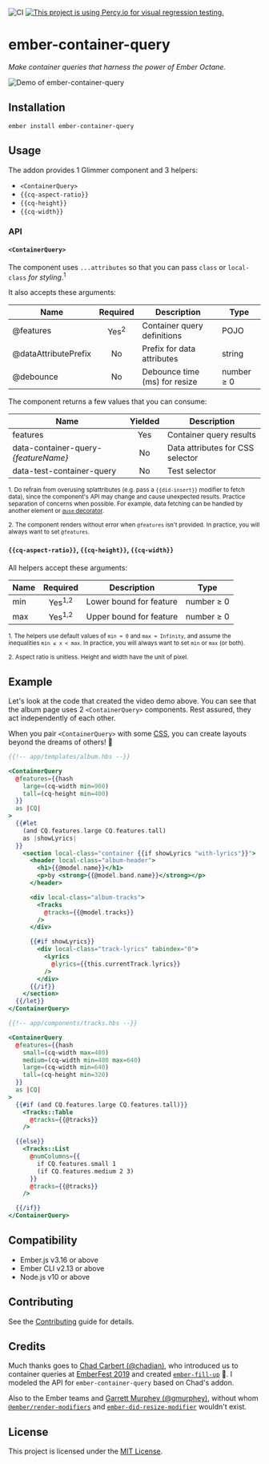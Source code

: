![CI](https://github.com/ijlee2/ember-container-query/workflows/CI/badge.svg)
[![This project is using Percy.io for visual regression testing.](https://percy.io/static/images/percy-badge.svg)](https://percy.io/Isaac/ember-container-query)

ember-container-query
==============================================================================

_Make container queries that harness the power of Ember Octane._

![Demo of ember-container-query](https://user-images.githubusercontent.com/16869656/82177207-72699c00-989e-11ea-9cb6-2e388c5e98c0.gif)


Installation
------------------------------------------------------------------------------

```
ember install ember-container-query
```


Usage
------------------------------------------------------------------------------

The addon provides 1 Glimmer component and 3 helpers:

- `<ContainerQuery>`
- `{{cq-aspect-ratio}}`
- `{{cq-height}}`
- `{{cq-width}}`


### API

#### `<ContainerQuery>`

The component uses `...attributes` so that you can pass `class` or `local-class` _for styling_.<sup>1</sup>

It also accepts these arguments:

| Name | Required | Description | Type |
|--|:--:|--|--|
| @features | Yes<sup>2</sup> | Container query definitions | POJO |
| @dataAttributePrefix | No | Prefix for data attributes | string |
| @debounce | No | Debounce time (ms) for resize | number ≥ 0 |

The component returns a few values that you can consume:

| Name | Yielded | Description |
|--|:--:|--|
| features | Yes | Container query results |
| data-container-query-_{featureName}_ | No | Data attributes for CSS selector |
| data-test-container-query | No | Test selector |

<sup>1. Do refrain from overusing splattributes (e.g. pass a `{{did-insert}}` modifier to fetch data), since the component's API may change and cause unexpected results. Practice separation of concerns when possible. For example, data fetching can be handled by another element or [`@use` decorator](https://github.com/emberjs/rfcs/blob/use-and-resources/text/0567-use-and-resources.md).</sup>

<sup>2. The component renders without error when `@features` isn't provided. In practice, you will always want to set `@features`.</sup>


#### `{{cq-aspect-ratio}}`, `{{cq-height}}`,  `{{cq-width}}`

All helpers accept these arguments:

| Name | Required | Description | Type |
|--|:--:|--|--|
| min | Yes<sup>1,2</sup> | Lower bound for feature | number ≥ 0 |
| max | Yes<sup>1,2</sup> | Upper bound for feature | number ≥ 0 |

<sup>1. The helpers use default values of `min = 0` and `max = Infinity`, and assume the inequalities `min ≤ x < max`. In practice, you will always want to set `min` or `max` (or both).</sup>

<sup>2. Aspect ratio is unitless. Height and width have the unit of pixel.</sup>


Example
------------------------------------------------------------------------------

Let's look at the code that created the video demo above. You can see that the album page uses 2 `<ContainerQuery>` components. Rest assured, they act independently of each other.

When you pair `<ContainerQuery>` with some [CSS](https://github.com/salsify/ember-css-modules), you can create layouts beyond the dreams of others! 🙌

```handlebars
{{!-- app/templates/album.hbs --}}

<ContainerQuery
  @features={{hash
    large=(cq-width min=960)
    tall=(cq-height min=400)
  }}
  as |CQ|
>
  {{#let
    (and CQ.features.large CQ.features.tall)
    as |showLyrics|
  }}
    <section local-class="container {{if showLyrics "with-lyrics"}}">
      <header local-class="album-header">
        <h1>{{@model.name}}</h1>
        <p>by <strong>{{@model.band.name}}</strong></p>
      </header>

      <div local-class="album-tracks">
        <Tracks
          @tracks={{@model.tracks}}
        />
      </div>

      {{#if showLyrics}}
        <div local-class="track-lyrics" tabindex="0">
          <Lyrics
            @lyrics={{this.currentTrack.lyrics}}
          />
        </div>
      {{/if}}
    </section>
  {{/let}}
</ContainerQuery>
```

```handlebars
{{!-- app/components/tracks.hbs --}}

<ContainerQuery
  @features={{hash
    small=(cq-width max=480)
    medium=(cq-width min=480 max=640)
    large=(cq-width min=640)
    tall=(cq-height min=320)
  }}
  as |CQ|
>
  {{#if (and CQ.features.large CQ.features.tall)}}
    <Tracks::Table
      @tracks={{@tracks}}
    />

  {{else}}
    <Tracks::List
      @numColumns={{
        if CQ.features.small 1
        (if CQ.features.medium 2 3)
      }}
      @tracks={{@tracks}}
    />

  {{/if}}
</ContainerQuery>
```


Compatibility
------------------------------------------------------------------------------

* Ember.js v3.16 or above
* Ember CLI v2.13 or above
* Node.js v10 or above


Contributing
------------------------------------------------------------------------------

See the [Contributing](CONTRIBUTING.md) guide for details.


Credits
------------------------------------------------------------------------------

Much thanks goes to [Chad Carbert (@chadian)](https://github.com/chadian), who introduced us to container queries at [EmberFest 2019](https://www.youtube.com/watch?v=RIdjk9_RSBY) and created [`ember-fill-up`](https://github.com/chadian/ember-fill-up) 🌟. I modeled the API for `ember-container-query` based on Chad's addon.

Also to the Ember teams and [Garrett Murphey (@gmurphey)](https://github.com/gmurphey), without whom [`@ember/render-modifiers`](https://github.com/emberjs/ember-render-modifiers) and [`ember-did-resize-modifier`](https://github.com/gmurphey/ember-did-resize-modifier) wouldn't exist.


License
------------------------------------------------------------------------------

This project is licensed under the [MIT License](LICENSE.md).